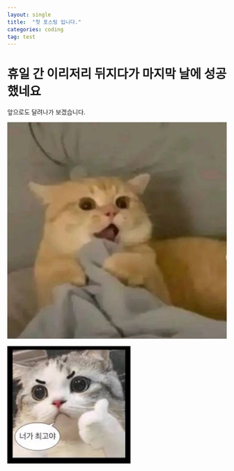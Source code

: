 ```yaml
---
layout: single
title:  "첫 포스팅 입니다."
categories: coding
tag: test
---
```


# 휴일 간 이리저리 뒤지다가 마지막 날에 성공했네요

앞으로도 달려나가 보겠습니다.



![www](./../images/2025-05-06-first/www.jpg)

![캡처](./../images/2025-05-06-first/캡처.PNG)
